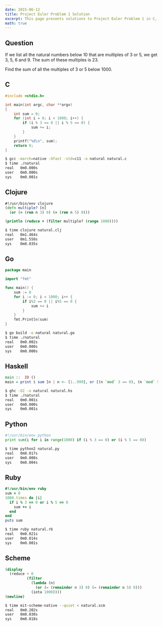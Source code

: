 ```yaml
---
date: 2015-06-12
title: Project Euler Problem 1 Solution
excerpt: This page presents solutions to Project Euler Problem 1 in C, Clojure, Go, Haskell, Python, Ruby and Scheme.
math: true
---
```



## Question

If we list all the natural numbers below 10 that are multiples of 3 or 5, we 
get 3, 5, 6 and 9. The sum of these multiples is 23.

Find the sum of all the multiples of 3 or 5 below 1000.






## C

```c
#include <stdio.h>

int main(int argc, char **argv)
{
    int sum = 0;
    for (int i = 0; i < 1000; i++) {
        if (i % 3 == 0 || i % 5 == 0) {
            sum += i;
        }
    }
    printf("%d\n", sum);
    return 0;
}

```


```bash
$ gcc -march=native -Ofast -std=c11 -o natural natural.c
$ time ./natural
real   0m0.000s
user   0m0.000s
sys    0m0.001s
```



## Clojure

```clojure
#!/usr/bin/env clojure
(defn multiple? [n]
  (or (= (rem n 3) 0) (= (rem n 5) 0)))

(println (reduce + (filter multiple? (range 1000))))
```


```bash
$ time clojure natural.clj
real   0m1.464s
user   0m1.550s
sys    0m0.035s
```



## Go

```go
package main

import "fmt"

func main() {
	sum := 0
	for i := 0; i < 1000; i++ {
		if i%3 == 0 || i%5 == 0 {
			sum += i
		}
	}
	fmt.Println(sum)
}
```


```bash
$ go build -o natural natural.go
$ time ./natural
real   0m0.002s
user   0m0.000s
sys    0m0.000s
```



## Haskell

```haskell
main ::  IO ()
main = print $ sum [n | n <- [1..999], or [(n `mod` 3 == 0), (n `mod` 5 == 0)]]
```


```bash
$ ghc -O2 -o natural natural.hs
$ time ./natural
real   0m0.001s
user   0m0.000s
sys    0m0.001s
```



## Python

```python
#!/usr/bin/env python
print sum(i for i in range(1000) if (i % 3 == 0) or (i % 5 == 0))
```


```bash
$ time python2 natural.py
real   0m0.017s
user   0m0.008s
sys    0m0.004s
```



## Ruby

```ruby
#!/usr/bin/env ruby
sum = 0
1000.times do |i|
  if i % 3 == 0 or i % 5 == 0
    sum += i
  end
end
puts sum
```


```bash
$ time ruby natural.rb
real   0m0.021s
user   0m0.014s
sys    0m0.001s
```



## Scheme

```scheme
(display
  (reduce + 0
          (filter
            (lambda (n)
              (or (= (remainder n 3) 0) (= (remainder n 5) 0)))
            (iota 1000))))
(newline)
```


```bash
$ time mit-scheme-native --quiet < natural.scm
real   0m0.202s
user   0m0.030s
sys    0m0.018s
```


